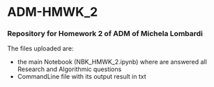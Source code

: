 # ADM-HMWK_2

### Repository for Homework 2 of ADM of Michela Lombardi

The files uploaded are:
- the main Notebook (NBK_HMWK_2.ipynb) where are answered all Research and Algorithmic questions
- CommandLine file with its output result in txt
